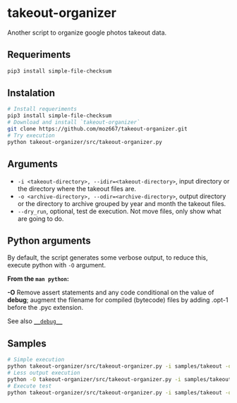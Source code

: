 # takeout-organizer

Another script to organize google photos takeout data.

## Requeriments

```bash
pip3 install simple-file-checksum
```

## Instalation

```bash
# Install requeriments
pip3 install simple-file-checksum
# Download and install `takeout-organizer`
git clone https://github.com/moz667/takeout-organizer.git
# Try execution
python takeout-organizer/src/takeout-organizer.py
```

## Arguments

* `-i <takeout-directory>, --idir=<takeout-directory>`, input directory or the directory where the takeout files are.
* `-o <archive-directory>, --odir=<archive-directory>`, output directory or the directory to archive grouped by year and month the takeout files.
* `--dry_run`, optional, test de execution. Not move files, only show what are going to do.

## Python arguments

By default, the script generates some verbose output, to reduce this, execute python with `-O` argument.

**From the `man python`:**

**-O** Remove  assert statements and any code conditional on the value of __debug__; augment the filename for compiled (bytecode) files by adding .opt-1 before the .pyc extension.

See also [`__debug__`](https://docs.python.org/3/library/constants.html#debug__)

## Samples

```bash
# Simple execution
python takeout-organizer/src/takeout-organizer.py -i samples/takeout -o samples/archive
# Less output execution
python -O takeout-organizer/src/takeout-organizer.py -i samples/takeout -o samples/archive
# Execute test
python takeout-organizer/src/takeout-organizer.py -i samples/takeout -o samples/archive --dry_run
```